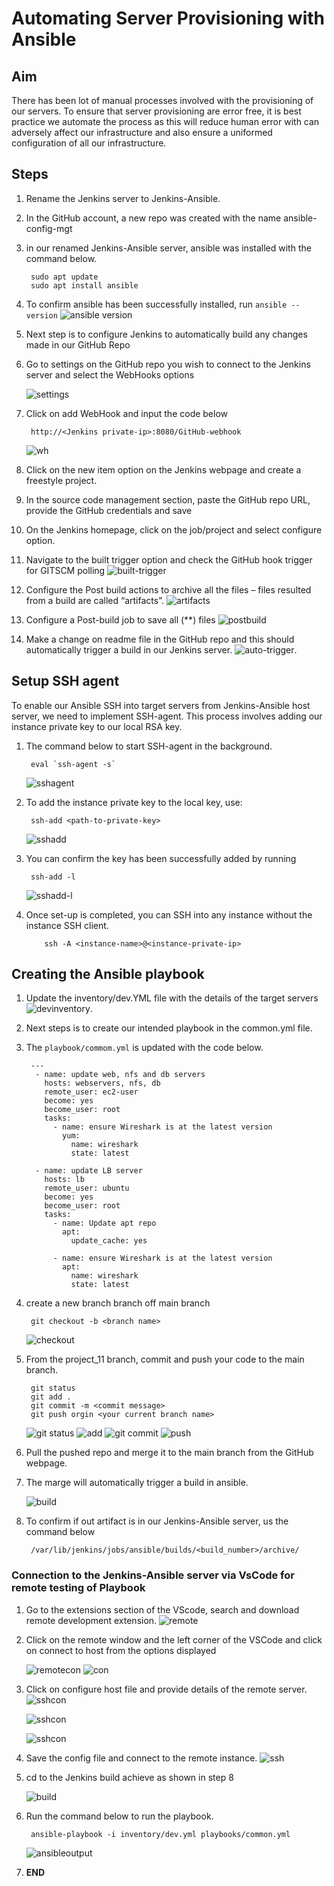 # Automating Server Provisioning with Ansible

## Aim

There has been lot of manual processes involved with the provisioning of our servers. To ensure that server provisioning are error free, it is best practice we automate the process as this will reduce human error with can adversely affect our infrastructure and also ensure a uniformed configuration of all our infrastructure.

## Steps

1. Rename the Jenkins server to Jenkins-Ansible.
2. In the GitHub account, a new repo was created with the name ansible-config-mgt
3. in our renamed Jenkins-Ansible server, ansible was installed with the command below.

        sudo apt update
        sudo apt install ansible
4. To confirm ansible has been successfully installed, run `ansible --version`
    ![ansible version](images/ansibkle%20version.png)
5. Next step is to configure Jenkins to automatically build any changes made in our GitHub Repo
6. Go to settings on the GitHub repo you wish to connect to the Jenkins server and select the WebHooks options

    ![settings](images/settings.png)
7. Click on add WebHook and input the code below

        http://<Jenkins private-ip>:8080/GitHub-webhook    
    ![wh](images/webhooks.png)
8. Click on the new item option on the Jenkins webpage and create a freestyle project.
9. In the source code management section, paste the GitHub repo URL, provide the GitHub credentials and save

10. On the Jenkins homepage, click on the job/project and select configure option.
11. Navigate to the built trigger option and check the GitHub hook trigger for GITSCM polling
    ![built-trigger](images/built%20trigger%201.png)
12. Configure the Post build actions  to archive all the files – files resulted from a build are called “artifacts”.
    ![artifacts](images/atifactes1.png)
13. Configure a Post-build job to save all (**) files
    ![postbuild](images/pbuild.png)
14. Make a change on readme file in the GitHub repo and this should automatically trigger a build in our Jenkins server.
    ![auto-trigger](images/auto%20console%20output.png).

## Setup SSH agent

To enable our Ansible SSH into target servers from Jenkins-Ansible host server, we need to implement SSH-agent. This process involves adding our instance private key to our local RSA key.

1. The command below to start SSH-agent in the background.

        eval `ssh-agent -s`
    ![sshagent](images/eval.png)
2. To add the instance private key to the local key, use:

        ssh-add <path-to-private-key>
    ![sshadd](images/sshadd.png)
3. You can confirm the key has been successfully added by running

        ssh-add -l
    ![sshadd-l](images/ssh-add%20-l.png)
4. Once set-up is completed, you can SSH into any instance without the instance SSH client.

           ssh -A <instance-name>@<instance-private-ip>

## Creating the Ansible playbook

1. Update the inventory/dev.YML file with the details of the target servers
    ![devinventory](images/devinventory.png).
2. Next steps is to create our intended playbook in the common.yml file.
3. The `playbook/commom.yml` is updated with the code below.

        ---
         - name: update web, nfs and db servers
           hosts: webservers, nfs, db
           remote_user: ec2-user
           become: yes
           become_user: root
           tasks:
             - name: ensure Wireshark is at the latest version
               yum:
                 name: wireshark
                 state: latest

         - name: update LB server
           hosts: lb
           remote_user: ubuntu
           become: yes
           become_user: root
           tasks:
             - name: Update apt repo
               apt: 
                 update_cache: yes

             - name: ensure Wireshark is at the latest version
               apt:
                 name: wireshark
                 state: latest

4. create a new branch branch off main branch

        git checkout -b <branch name>
    ![checkout](images/gitbranch.png)
5. From the project_11 branch, commit and push your code to the main branch. 

        git status
        git add .
        git commit -m <commit message>
        git push orgin <your current branch name>

    ![git status](images/status.png)
    ![add](images/add.png)
    ![git commit](images/git%20commit.png)
    ![push](images/push.png)
6. Pull the pushed repo and merge it to the main branch from the GitHub webpage.
7. The marge will automatically trigger a build in ansible.

    ![build](images/sucessful%20build.png)
8. To confirm if out artifact is in our Jenkins-Ansible server, us the command below

        /var/lib/jenkins/jobs/ansible/builds/<build_number>/archive/

### Connection to the Jenkins-Ansible server via VsCode for remote testing of Playbook

1. Go to the extensions section of the VScode, search and download remote development extension.
    ![remote](images/rmote%20dev.png)
2. Click on the remote window and the left corner of the VSCode and click on connect to host from the options displayed

    ![remotecon](images/remote%20conn.png)
    ![con](images/contohost.png)
3. Click on configure host file and provide details of the remote server.
     ![sshcon](images/sshconf.png)

     ![sshcon](images/sshconf2.png)

     ![sshcon](images/sshconf3.png)
4. Save the config file and connect to the remote instance.
     ![ssh](images/sshsucc.png)
5. cd to the Jenkins build achieve as shown in step 8

    ![build](images/ansiblejobs.png)
6. Run the command below to run the playbook.

        ansible-playbook -i inventory/dev.yml playbooks/common.yml

    ![ansibleoutput](images/ansible%20output.png)
7. **END**